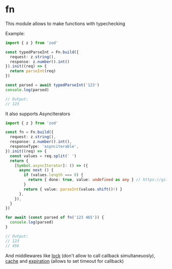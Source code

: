 # fn

This module allows to make functions with typechecking

Example:
```typescript
import { z } from 'zod'

const typedParseInt = Fn.build({
  request: z.string(),
  response: z.number().int()
}).init((req) => {
  return parseInt(req)
})

const parsed = await typedParseInt('123')
console.log(parsed)

// Output:
// 123
```

It also supports AsyncIterators

```typescript
import { z } from 'zod'

const fn = Fn.build({
  request: z.string(),
  response: z.number().int(),
  responseType: 'asynciterable',
}).init((req) => {
  const values = req.split(' ')
  return {
    [Symbol.asyncIterator]: () => ({
      async next () {
        if (values.length === 0) {
          return { done: true, value: undefined as any } // https://github.com/microsoft/TypeScript/issues/38479
        }
        return { value: parseInt(values.shift()!) }
      },
    }),
  }
})

for await (const parsed of fn('123 465')) {
  console.log(parsed)
}

// Output:
// 123
// 456
```

And middlewares like
[lock](https://github.com/aliksend/typed-fn/blob/main/src/middlewares/lock.test.ts) (don't allow to call callback simultaneuosly),
[cache](https://github.com/aliksend/typed-fn/blob/main/src/middlewares/cache.test.ts) and
[expiration](https://github.com/aliksend/typed-fn/blob/main/src/middlewares/expiration.test.ts) (allows to set timeout for callback)
